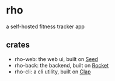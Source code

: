 # rho

a self-hosted fitness tracker app

## crates

- rho-web: the web ui, built on [Seed](seed-rs.org)
- rho-back: the backend, built on [Rocket](rocket.rs)
- rho-cli: a cli utility, built on [Clap](clap.rs)

